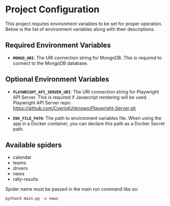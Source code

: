 # Project Configuration

This project requires environment variables to be set for proper operation. Below is the list of environment variables along with their descriptions.

## Required Environment Variables

- **`MONGO_URI`**: The URI connection string for MongoDB. This is required to connect to the MongoDB database.

## Optional Environment Variables

- **`PLAYWRIGHT_API_SERVER_URI`**: The URI connection string for Playwright API Server. This is required if Javascript rendering will be used. Playwright API Server repo: https://github.com/CypriotUnknown/Playwright-Server.git

- **`ENV_FILE_PATH`**: The path to environment variables file. When using the app in a Docker container, you can declare this path as a Docker Secret path.

## Available spiders

- calendar
- teams
- drivers
- news
- rally-results

Spider name must be passed in the main run command like so:

```python
python3 main.py -s news
```